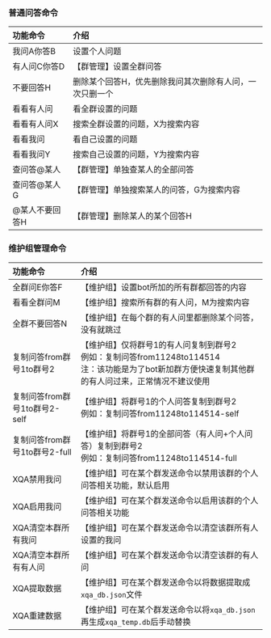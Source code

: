 ### 普通问答命令

| 功能命令     | 介绍                           |
|:---------|:-----------------------------|
| 我问A你答B   | 设置个人问题                       |
| 有人问C你答D  | 【群管理】设置全群问答                  |
| 不要回答H    | 删除某个回答H，优先删除我问其次删除有人问，一次只删一个 |
| 看看有人问    | 看全群设置的问题                     |
| 看看有人问X   | 搜索全群设置的问题，X为搜索内容             |
| 看看我问     | 看自己设置的问题                     |
| 看看我问Y    | 搜索自己设置的问题，Y为搜索内容             |
| 查问答@某人   | 【群管理】单独查某人的全部问答              |
| 查问答@某人G  | 【群管理】单独搜索某人的问答，G为搜索内容        |
| @某人不要回答H | 【群管理】删除某人的某个回答H              |


### 维护组管理命令

| 功能命令                  | 介绍                                                                                          |
|:----------------------|:--------------------------------------------------------------------------------------------|
| 全群问E你答F               | 【维护组】设置bot所加的所有群都回答的内容                                                                      |
| 看看全群问M                | 【维护组】搜索所有群的有人问，M为搜索内容                                                                       |
| 全群不要回答N               | 【维护组】在每个群的有人问里都删除某个问答，没有就跳过                                                                 |
| 复制问答from群号1to群号2      | 【维护组】仅将群号1的有人问复制到群号2<br>例如：复制问答from11248to114514<br>注：该功能是为了bot新加群方便快速复制其他群的有人问过来，正常情况不建议使用 |
| 复制问答from群号1to群号2-self | 【维护组】将群号1的个人问答复制到群号2<br>例如：复制问答from11248to114514-self                                       |
| 复制问答from群号1to群号2-full | 【维护组】将群号1的全部问答（有人问+个人问答）复制到群号2<br>例如：复制问答from11248to114514-full                             |
| XQA禁用我问               | 【维护组】可在某个群发送命令以禁用该群的个人问答相关功能，默认启用                                                           |
| XQA启用我问               | 【维护组】可在某个群发送命令以启用该群的个人问答相关功能                                                                |
| XQA清空本群所有我问           | 【维护组】可在某个群发送命令以清空该群所有人设置的我问                                                                 |
| XQA清空本群所有有人问          | 【维护组】可在某个群发送命令以清空该群的有人问                                                                     |
| XQA提取数据               | 【维护组】可在某个群发送命令以将数据提取成`xqa_db.json`文件                                                        |
| XQA重建数据               | 【维护组】可在某个群发送命令以将`xqa_db.json`再生成`xqa_temp.db`后手动替换                                          |